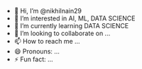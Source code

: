 - 👋 Hi, I’m @nikhilnain29
- 👀 I’m interested in AI, ML, DATA SCIENCE
- 🌱 I’m currently learning DATA SCIENCE
- 💞️ I’m looking to collaborate on ...
- 📫 How to reach me ...
- 😄 Pronouns: ...
- ⚡ Fun fact: ...

<!---
nikhilnain29/nikhilnain29 is a ✨ special ✨ repository because its `README.md` (this file) appears on your GitHub profile.
You can click the Preview link to take a look at your changes.
--->
